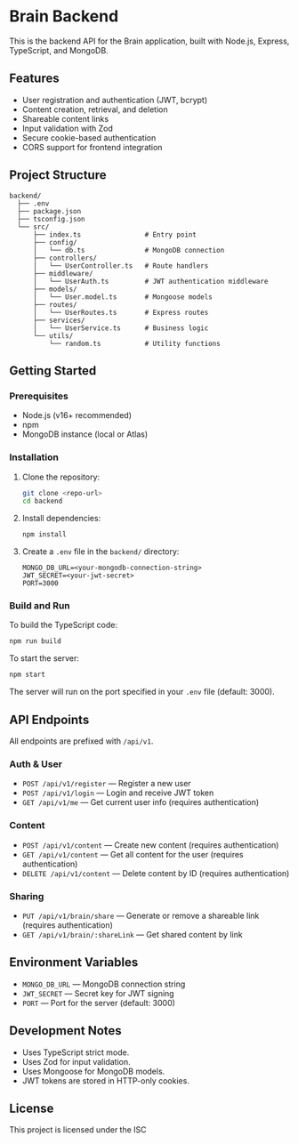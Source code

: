 # Brain Backend

This is the backend API for the Brain application, built with Node.js, Express, TypeScript, and MongoDB.

## Features

- User registration and authentication (JWT, bcrypt)
- Content creation, retrieval, and deletion
- Shareable content links
- Input validation with Zod
- Secure cookie-based authentication
- CORS support for frontend integration

## Project Structure

```
backend/
  ├── .env
  ├── package.json
  ├── tsconfig.json
  └── src/
      ├── index.ts                # Entry point
      ├── config/
      │   └── db.ts               # MongoDB connection
      ├── controllers/
      │   └── UserController.ts   # Route handlers
      ├── middleware/
      │   └── UserAuth.ts         # JWT authentication middleware
      ├── models/
      │   └── User.model.ts       # Mongoose models
      ├── routes/
      │   └── UserRoutes.ts       # Express routes
      ├── services/
      │   └── UserService.ts      # Business logic
      └── utils/
          └── random.ts           # Utility functions
```

## Getting Started

### Prerequisites

- Node.js (v16+ recommended)
- npm
- MongoDB instance (local or Atlas)

### Installation

1. Clone the repository:

   ```sh
   git clone <repo-url>
   cd backend
   ```

2. Install dependencies:

   ```sh
   npm install
   ```

3. Create a `.env` file in the `backend/` directory:

   ```
   MONGO_DB_URL=<your-mongodb-connection-string>
   JWT_SECRET=<your-jwt-secret>
   PORT=3000
   ```

### Build and Run

To build the TypeScript code:

```sh
npm run build
```

To start the server:

```sh
npm start
```

The server will run on the port specified in your `.env` file (default: 3000).

## API Endpoints

All endpoints are prefixed with `/api/v1`.

### Auth & User

- `POST /api/v1/register` — Register a new user
- `POST /api/v1/login` — Login and receive JWT token
- `GET /api/v1/me` — Get current user info (requires authentication)

### Content

- `POST /api/v1/content` — Create new content (requires authentication)
- `GET /api/v1/content` — Get all content for the user (requires authentication)
- `DELETE /api/v1/content` — Delete content by ID (requires authentication)

### Sharing

- `PUT /api/v1/brain/share` — Generate or remove a shareable link (requires authentication)
- `GET /api/v1/brain/:shareLink` — Get shared content by link

## Environment Variables

- `MONGO_DB_URL` — MongoDB connection string
- `JWT_SECRET` — Secret key for JWT signing
- `PORT` — Port for the server (default: 3000)

## Development Notes

- Uses TypeScript strict mode.
- Uses Zod for input validation.
- Uses Mongoose for MongoDB models.
- JWT tokens are stored in HTTP-only cookies.

## License

This project is licensed under the ISC
